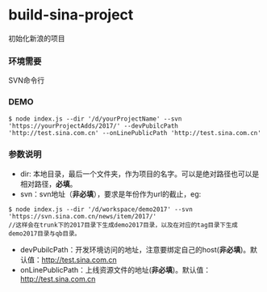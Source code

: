 # build-sina-project
初始化新浪的项目

### 环境需要 ###
SVN命令行

### DEMO ###
 ```
 $ node index.js --dir '/d/yourProjectName' --svn 'https://yourProjectAdds/2017/' --devPubilcPath 'http://test.sina.com.cn' --onLinePublicPath 'http://test.sina.com.cn'
 ```
### 参数说明 ###
* dir: 本地目录，最后一个文件夹，作为项目的名字。可以是绝对路径也可以是相对路径，**必填**。
* svn：svn地址（**非必填**），要求是年份作为url的截止，eg:

```
$ node index.js --dir '/d/workspace/demo2017' --svn 'https://svn.sina.com.cn/news/item/2017/'
//这样会在trunk下的2017目录下生成demo2017目录，以及在对应的tag目录下生成demo2017目录与qb目录。
```

* devPubilcPath：开发环境访问的地址，注意要绑定自己的host(**非必填**)。默认值：http://test.sina.com.cn
* onLinePublicPath：上线资源文件的地址(**非必填**)。默认值：http://test.sina.com.cn
